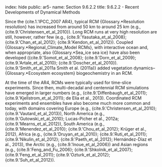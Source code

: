 index: hide
public: ar5-
name: Section 9.6.2.2
title: 9.6.2.2 - Recent Developments of Dynamical Methods

Since the {cite.1.'IPCC_2007 AR4}, typical RCM {Glossary.*Resolution resolution} has increased from around 50 km to around 25 km (e.g., {cite.9.'Christensen_et_al_2010}). Long RCM runs at very high resolution are still, however, rather few (e.g., {cite.9.'Yasutaka_et_al_2008}; {cite.9.'Chan_et_al_2012}; {cite.9.'Kendon_et_al_2012}). Coupled {Glossary.*Regional_Climate_Model RCMs}, with interactive ocean and, when appropriate, also {Glossary.*Sea_ice sea ice} have also been developed ({cite.9.'Somot_et_al_2008}; {cite.9.'Dorn_et_al_2009}; {cite.9.'Artale_et_al_2010}; {cite.9.'Doscher_et_al_2010}). {cite.9.'Smith_et_al_2011a Smith et al. (2011a)} added vegetation dynamics– {Glossary.*Ecosystem ecosystem} biogeochemistry in an RCM.

At the time of the AR4, RCMs were typically used for time-slice experiments. Since then, multi-decadal and centennial RCM simulations have emerged in larger numbers (e.g., {cite.9.'Diffenbaugh_et_al_2011}; {cite.9.'Kjellstrom_et_al_2011}; de Elia et al., 2013). Coordinated RCM experiments and ensembles have also become much more common and today, with domains covering Europe (e.g., {cite.9.'Christensen_et_al_2010}; {cite.9.'Vautard_et_al_2013}), North America (e.g., {cite.9.'Gutowski_et_al_2010}; Lucas-Picher et al., 2012a; {cite.9.'Mearns_et_al_2012}), South America (e.g., {cite.9.'Menendez_et_al_2010}; {cite.9.'Chou_et_al_2012}; Krüger et al., 2012), Africa (e.g., {cite.9.'Druyan_et_al_2010}; {cite.9.'Ruti_et_al_2011}; {cite.9.'Nikulin_et_al_2012}; {cite.9.'Paeth_et_al_2012}; Hernández-Díaz et al., 2013), the Arctic (e.g., {cite.9.'Inoue_et_al_2006}) and Asian regions (e.g., {cite.9.'Feng_and_Fu_2006}; {cite.9.'Shkolnik_et_al_2007}; {cite.9.'Feng_et_al_2011}; {cite.9.'Ozturk_et_al_2012}; {cite.9.'Suh_et_al_2012}).
